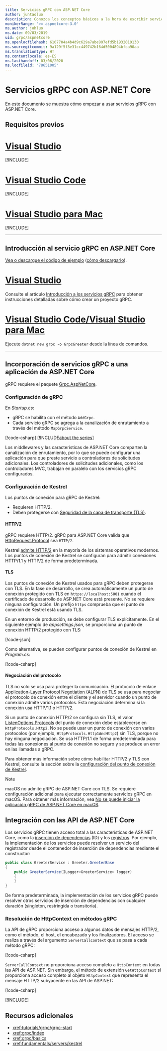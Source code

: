 ```yaml
---
title: Servicios gRPC con ASP.NET Core
author: juntaoluo
description: Conozca los conceptos básicos a la hora de escribir servicios gRPC con ASP.NET Core.
monikerRange: '>= aspnetcore-3.0'
ms.author: johluo
ms.date: 09/03/2019
uid: grpc/aspnetcore
ms.openlocfilehash: 6107704a4b4d9c629a7abe907efd5b1932019130
ms.sourcegitcommit: 9a129f5f3e31cc449742b164d5004894bfca90aa
ms.translationtype: HT
ms.contentlocale: es-ES
ms.lasthandoff: 03/06/2020
ms.locfileid: "78651005"
---
```

# <a name="grpc-services-with-aspnet-core"></a>Servicios gRPC con ASP.NET Core

En este documento se muestra cómo empezar a usar servicios gRPC con ASP.NET Core.

## <a name="prerequisites"></a>Requisitos previos

# <a name="visual-studio"></a>[Visual Studio](#tab/visual-studio)

[!INCLUDE[](~/includes/net-core-prereqs-vs-3.0.md)]

# <a name="visual-studio-code"></a>[Visual Studio Code](#tab/visual-studio-code)

[!INCLUDE[](~/includes/net-core-prereqs-vsc-3.0.md)]

# <a name="visual-studio-for-mac"></a>[Visual Studio para Mac](#tab/visual-studio-mac)

[!INCLUDE[](~/includes/net-core-prereqs-mac-3.0.md)]

---

## <a name="get-started-with-grpc-service-in-aspnet-core"></a>Introducción al servicio gRPC en ASP.NET Core

[Vea o descargue el código de ejemplo](https://github.com/dotnet/AspNetCore.Docs/tree/master/aspnetcore/tutorials/grpc/grpc-start/sample) ([cómo descargarlo](xref:index#how-to-download-a-sample)).

# <a name="visual-studio"></a>[Visual Studio](#tab/visual-studio)

Consulte el artículo [Introducción a los servicios gRPC](xref:tutorials/grpc/grpc-start) para obtener instrucciones detalladas sobre cómo crear un proyecto gRPC.

# <a name="visual-studio-code--visual-studio-for-mac"></a>[Visual Studio Code/Visual Studio para Mac](#tab/visual-studio-code+visual-studio-mac)

Ejecute `dotnet new grpc -o GrpcGreeter` desde la línea de comandos.

---

## <a name="add-grpc-services-to-an-aspnet-core-app"></a>Incorporación de servicios gRPC a una aplicación de ASP.NET Core

gRPC requiere el paquete [Grpc.AspNetCore](https://www.nuget.org/packages/Grpc.AspNetCore).

### <a name="configure-grpc"></a>Configuración de gRPC

En *Startup.cs*:

* gRPC se habilita con el método `AddGrpc`.
* Cada servicio gRPC se agrega a la canalización de enrutamiento a través del método `MapGrpcService`.

[!code-csharp[](~/tutorials/grpc/grpc-start/sample/GrpcGreeter/Startup.cs?name=snippet&highlight=7,24)]
[!INCLUDE[about the series](~/includes/code-comments-loc.md)]

Los middlewares y las características de ASP.NET Core comparten la canalización de enrutamiento, por lo que se puede configurar una aplicación para que preste servicio a controladores de solicitudes adicionales. Los controladores de solicitudes adicionales, como los controladores MVC, trabajan en paralelo con los servicios gRPC configurados.

### <a name="configure-kestrel"></a>Configuración de Kestrel

Los puntos de conexión para gRPC de Kestrel:

* Requieren HTTP/2.
* Deben protegerse con [Seguridad de la capa de transporte (TLS)](https://tools.ietf.org/html/rfc5246).

#### <a name="http2"></a>HTTP/2

gRPC requiere HTTP/2. gRPC para ASP.NET Core valida que [HttpRequest.Protocol](xref:Microsoft.AspNetCore.Http.HttpRequest.Protocol*) sea `HTTP/2`.

Kestrel [admite HTTP/2](xref:fundamentals/servers/kestrel#http2-support) en la mayoría de los sistemas operativos modernos. Los puntos de conexión de Kestrel se configuran para admitir conexiones HTTP/1.1 y HTTP/2 de forma predeterminada.

#### <a name="tls"></a>TLS

Los puntos de conexión de Kestrel usados para gRPC deben protegerse con TLS. En la fase de desarrollo, se crea automáticamente un punto de conexión protegido con TLS en `https://localhost:5001` cuando el certificado de desarrollo de ASP.NET Core está presente. No se requiere ninguna configuración. Un prefijo `https` comprueba que el punto de conexión de Kestrel está usando TLS.

En un entorno de producción, se debe configurar TLS explícitamente. En el siguiente ejemplo de *appsettings.json*, se proporciona un punto de conexión HTTP/2 protegido con TLS:

[!code-json[](~/grpc/aspnetcore/sample/appsettings.json?highlight=4)]

Como alternativa, se pueden configurar puntos de conexión de Kestrel en *Program.cs*:

[!code-csharp[](~/grpc/aspnetcore/sample/Program.cs?highlight=7&name=snippet)]

#### <a name="protocol-negotiation"></a>Negociación del protocolo

TLS no solo se usa para proteger la comunicación. El protocolo de enlace [Application-Layer Protocol Negotiation (ALPN)](https://tools.ietf.org/html/rfc7301#section-3) de TLS se usa para negociar el protocolo de conexión entre el cliente y el servidor cuando un punto de conexión admite varios protocolos. Esta negociación determina si la conexión usa HTTP/1.1 o HTTP/2.

Si un punto de conexión HTTP/2 se configura sin TLS, el valor [ListenOptions.Protocols](xref:fundamentals/servers/kestrel#listenoptionsprotocols) del punto de conexión debe establecerse en `HttpProtocols.Http2`. No se puede usar un punto de conexión con varios protocolos (por ejemplo, `HttpProtocols.Http1AndHttp2`) sin TLS, porque no hay ninguna negociación. Se usa HTTP/1.1 de forma predeterminada para todas las conexiones al punto de conexión no seguro y se produce un error en las llamadas a gRPC.

Para obtener más información sobre cómo habilitar HTTP/2 y TLS con Kestrel, consulte la sección sobre la [configuración del punto de conexión de Kestrel](xref:fundamentals/servers/kestrel#endpoint-configuration).

> [!NOTE]
> macOS no admite gRPC de ASP.NET Core con TLS. Se requiere configuración adicional para ejecutar correctamente servicios gRPC en macOS. Para obtener más información, vea [No se puede iniciar la aplicación gRPC de ASP.NET Core en macOS](xref:grpc/troubleshoot#unable-to-start-aspnet-core-grpc-app-on-macos).

## <a name="integration-with-aspnet-core-apis"></a>Integración con las API de ASP.NET Core

Los servicios gRPC tienen acceso total a las características de ASP.NET Core, como la [inserción de dependencias](xref:fundamentals/dependency-injection) (ID) y los [registros](xref:fundamentals/logging/index). Por ejemplo, la implementación de los servicios puede resolver un servicio del registrador desde el contenedor de inserción de dependencias mediante el constructor:

```csharp
public class GreeterService : Greeter.GreeterBase
{
    public GreeterService(ILogger<GreeterService> logger)
    {
    }
}
```

De forma predeterminada, la implementación de los servicios gRPC puede resolver otros servicios de inserción de dependencias con cualquier duración (singleton, restringida o transitoria).

### <a name="resolve-httpcontext-in-grpc-methods"></a>Resolución de HttpContext en métodos gRPC

La API de gRPC proporciona acceso a algunos datos de mensajes HTTP/2, como el método, el host, el encabezado y los finalizadores. El acceso se realiza a través del argumento `ServerCallContext` que se pasa a cada método gRPC:

[!code-csharp[](~/grpc/aspnetcore/sample/GrcpService/GreeterService.cs?highlight=3-4&name=snippet)]

`ServerCallContext` no proporciona acceso completo a `HttpContext` en todas las API de ASP.NET. Sin embargo, el método de extensión `GetHttpContext` sí proporciona acceso completo al objeto `HttpContext` que representa el mensaje HTTP/2 subyacente en las API de ASP.NET:

[!code-csharp[](~/grpc/aspnetcore/sample/GrcpService/GreeterService2.cs?highlight=6-7&name=snippet)]

[!INCLUDE[](~/includes/gRPCazure.md)]

## <a name="additional-resources"></a>Recursos adicionales

* <xref:tutorials/grpc/grpc-start>
* <xref:grpc/index>
* <xref:grpc/basics>
* <xref:fundamentals/servers/kestrel>

